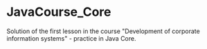 # JavaCourse_Core
 Solution of the first lesson in the course "Development of corporate information systems" - practice in Java Core.
